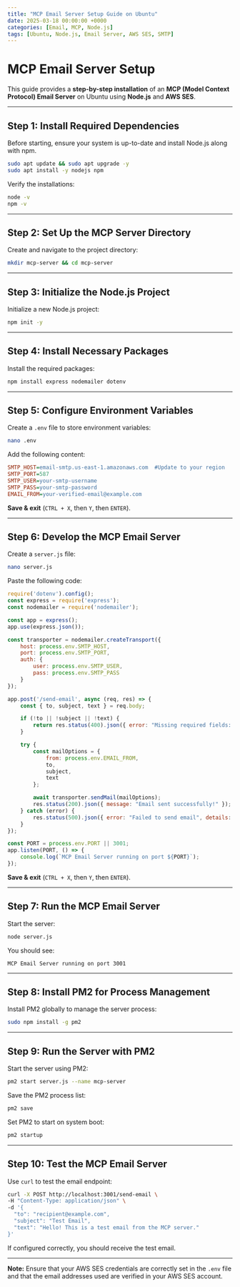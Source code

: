 ```yaml
---
title: "MCP Email Server Setup Guide on Ubuntu"
date: 2025-03-18 00:00:00 +0000
categories: [Email, MCP, Node.js]
tags: [Ubuntu, Node.js, Email Server, AWS SES, SMTP]
---
```


# MCP Email Server Setup

This guide provides a **step-by-step installation** of an **MCP (Model Context Protocol) Email Server** on Ubuntu using **Node.js** and **AWS SES**.

---

## Step 1: Install Required Dependencies

Before starting, ensure your system is up-to-date and install Node.js along with npm.

```bash
sudo apt update && sudo apt upgrade -y
sudo apt install -y nodejs npm
```

Verify the installations:

```bash
node -v
npm -v
```

---

## Step 2: Set Up the MCP Server Directory

Create and navigate to the project directory:

```bash
mkdir mcp-server && cd mcp-server
```

---

## Step 3: Initialize the Node.js Project

Initialize a new Node.js project:

```bash
npm init -y
```

---

## Step 4: Install Necessary Packages

Install the required packages:

```bash
npm install express nodemailer dotenv
```

---

## Step 5: Configure Environment Variables

Create a `.env` file to store environment variables:

```bash
nano .env
```

Add the following content:

```ini
SMTP_HOST=email-smtp.us-east-1.amazonaws.com  #Update to your region
SMTP_PORT=587
SMTP_USER=your-smtp-username
SMTP_PASS=your-smtp-password
EMAIL_FROM=your-verified-email@example.com
```

**Save & exit** (`CTRL + X`, then `Y`, then `ENTER`).

---

## Step 6: Develop the MCP Email Server

Create a `server.js` file:

```bash
nano server.js
```

Paste the following code:

```javascript
require('dotenv').config();
const express = require('express');
const nodemailer = require('nodemailer');

const app = express();
app.use(express.json());

const transporter = nodemailer.createTransport({
    host: process.env.SMTP_HOST,
    port: process.env.SMTP_PORT,
    auth: {
        user: process.env.SMTP_USER,
        pass: process.env.SMTP_PASS
    }
});

app.post('/send-email', async (req, res) => {
    const { to, subject, text } = req.body;

    if (!to || !subject || !text) {
        return res.status(400).json({ error: "Missing required fields: to, subject, text" });
    }

    try {
        const mailOptions = {
            from: process.env.EMAIL_FROM,
            to,
            subject,
            text
        };

        await transporter.sendMail(mailOptions);
        res.status(200).json({ message: "Email sent successfully!" });
    } catch (error) {
        res.status(500).json({ error: "Failed to send email", details: error.message });
    }
});

const PORT = process.env.PORT || 3001;
app.listen(PORT, () => {
    console.log(`MCP Email Server running on port ${PORT}`);
});
```

**Save & exit** (`CTRL + X`, then `Y`, then `ENTER`).

---

## Step 7: Run the MCP Email Server

Start the server:

```bash
node server.js
```

You should see:

```
MCP Email Server running on port 3001
```

---

## Step 8: Install PM2 for Process Management

Install PM2 globally to manage the server process:

```bash
sudo npm install -g pm2
```

---

## Step 9: Run the Server with PM2

Start the server using PM2:

```bash
pm2 start server.js --name mcp-server
```

Save the PM2 process list:

```bash
pm2 save
```

Set PM2 to start on system boot:

```bash
pm2 startup
```

---

## Step 10: Test the MCP Email Server

Use `curl` to test the email endpoint:

```bash
curl -X POST http://localhost:3001/send-email \
-H "Content-Type: application/json" \
-d '{
  "to": "recipient@example.com",
  "subject": "Test Email",
  "text": "Hello! This is a test email from the MCP server."
}'
```

If configured correctly, you should receive the test email.

---

**Note:** Ensure that your AWS SES credentials are correctly set in the `.env` file and that the email addresses used are verified in your AWS SES account.
